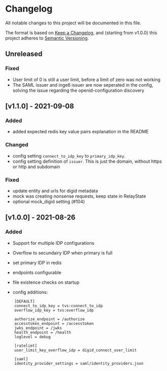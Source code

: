 # Changelog
All notable changes to this project will be documented in this file.

The format is based on [Keep a Changelog](https://keepachangelog.com/en/1.0.0/),
and (starting from v1.0.0) this project adheres to [Semantic Versioning](https://semver.org/spec/v2.0.0.html).

## Unreleased

### Fixed
- User limit of 0 is still a user limit, before a limit of zero was not working
- The SAML issuer and inge6 issuer are now seperated in the config, solving the issue regarding the openid-configuration discovery

## [v1.1.0] - 2021-09-08

### Added
- added expected redis key value pairs explanation in the README

### Changed
- config setting `connect_to_idp_key` to `primary_idp_key`.
- config setting definition of `issuer`. This is just the domain, without https or http and subdomain

### Fixed
- update entity and urls for digid metadata
- mock was creating nonsense requests, keep state in RelayState
- optional mock_digid setting (#104)

## [v1.0.0] - 2021-08-26
### Added
- Support for multiple IDP configurations
- Overflow to secundairy IDP when primary is full
- set primary IDP in redis
- endpoints configurable
- file existence checks on startup

- config additions:
```
    [DEFAULT]
    connect_to_idp_key = tvs:connect_to_idp
    overflow_idp_key = tvs:overflow_idp

    authorize_endpoint = /authorize
    accesstoken_endpoint = /accesstoken
    jwks_endpoint = /jwks
    health_endpoint = /health
    loglevel = debug

    [ratelimt]
    user_limit_key_overflow_idp = digid_connect_user_limit

    [saml]
    identity_provider_settings = saml/identity_providers.json
```
